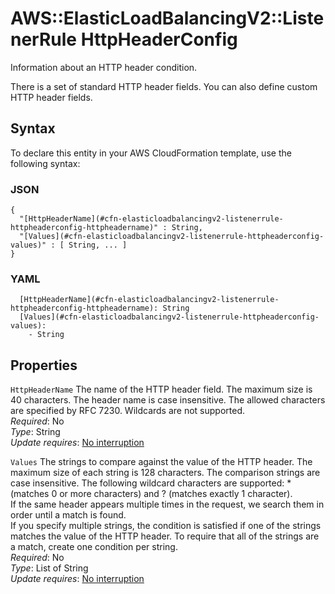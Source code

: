 # AWS::ElasticLoadBalancingV2::ListenerRule HttpHeaderConfig<a name="aws-properties-elasticloadbalancingv2-listenerrule-httpheaderconfig"></a>

Information about an HTTP header condition\.

There is a set of standard HTTP header fields\. You can also define custom HTTP header fields\.

## Syntax<a name="aws-properties-elasticloadbalancingv2-listenerrule-httpheaderconfig-syntax"></a>

To declare this entity in your AWS CloudFormation template, use the following syntax:

### JSON<a name="aws-properties-elasticloadbalancingv2-listenerrule-httpheaderconfig-syntax.json"></a>

```
{
  "[HttpHeaderName](#cfn-elasticloadbalancingv2-listenerrule-httpheaderconfig-httpheadername)" : String,
  "[Values](#cfn-elasticloadbalancingv2-listenerrule-httpheaderconfig-values)" : [ String, ... ]
}
```

### YAML<a name="aws-properties-elasticloadbalancingv2-listenerrule-httpheaderconfig-syntax.yaml"></a>

```
  [HttpHeaderName](#cfn-elasticloadbalancingv2-listenerrule-httpheaderconfig-httpheadername): String
  [Values](#cfn-elasticloadbalancingv2-listenerrule-httpheaderconfig-values): 
    - String
```

## Properties<a name="aws-properties-elasticloadbalancingv2-listenerrule-httpheaderconfig-properties"></a>

`HttpHeaderName`  <a name="cfn-elasticloadbalancingv2-listenerrule-httpheaderconfig-httpheadername"></a>
The name of the HTTP header field\. The maximum size is 40 characters\. The header name is case insensitive\. The allowed characters are specified by RFC 7230\. Wildcards are not supported\.  
*Required*: No  
*Type*: String  
*Update requires*: [No interruption](https://docs.aws.amazon.com/AWSCloudFormation/latest/UserGuide/using-cfn-updating-stacks-update-behaviors.html#update-no-interrupt)

`Values`  <a name="cfn-elasticloadbalancingv2-listenerrule-httpheaderconfig-values"></a>
The strings to compare against the value of the HTTP header\. The maximum size of each string is 128 characters\. The comparison strings are case insensitive\. The following wildcard characters are supported: \* \(matches 0 or more characters\) and ? \(matches exactly 1 character\)\.  
If the same header appears multiple times in the request, we search them in order until a match is found\.  
If you specify multiple strings, the condition is satisfied if one of the strings matches the value of the HTTP header\. To require that all of the strings are a match, create one condition per string\.  
*Required*: No  
*Type*: List of String  
*Update requires*: [No interruption](https://docs.aws.amazon.com/AWSCloudFormation/latest/UserGuide/using-cfn-updating-stacks-update-behaviors.html#update-no-interrupt)
